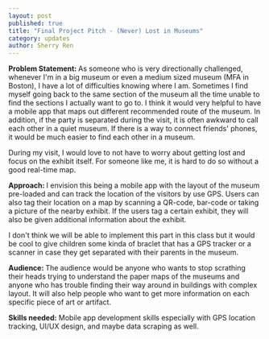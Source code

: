 ```yaml
---
layout: post
published: true
title: "Final Project Pitch - (Never) Lost in Museums"
category: updates
author: Sherry Ren
---
```


<b>Problem Statement: </b>
As someone who is very directionally challenged, whenever I'm in a big museum or even a medium sized museum (MFA in Boston), I have a lot of difficulties knowing where I am. Sometimes I find myself going back to the same section of the museum all the time unable to find the sections I actually want to go to. I think it would very helpful to have a mobile app that maps out different recommended route of the museum. In addition, if the party is separated during the visit, it is often awkward to call each other in a quiet museum. If there is a way to connect friends' phones, it would be much easier to find each other in a museum. 

During my visit, I would love to not have to worry about getting lost and focus on the exhibit itself. For someone like me, it is hard to do so without a good real-time map. 

<b>Approach: </b>
I envision this being a mobile app with the layout of the museum pre-loaded and can track the location of the visitors by use GPS. Users can also tag their location on a map by scanning a QR-code, bar-code or taking a picture of the nearby exhibit. If the users tag a certain exhibit, they will also be given additional information about the exhibit. 

I don't think we will be able to implement this part in this class but it would be cool to give children some kinda of braclet that has a GPS tracker or a scanner in case they get separated with their parents in the museum.

<b>Audience: </b>
The audience would be anyone who wants to stop scrathing their heads trying to understand the paper maps of the museums and anyone who has trouble finding their way around in buildings with complex layout. It will also help people who want to get more information on each specific piece of art or artifact. 

<b>Skills needed:</b>
Mobile app development skills especially with GPS location tracking, UI/UX design, and maybe data scraping as well.
